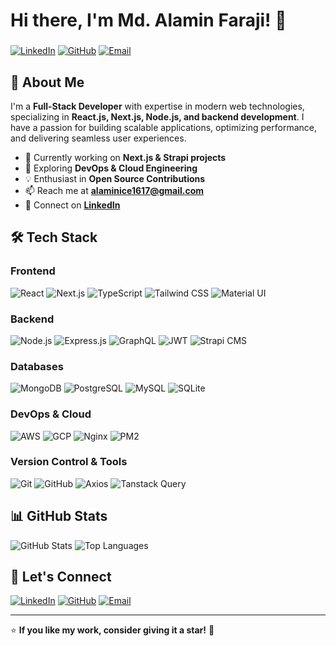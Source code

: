 # Hi there, I'm Md. Alamin Faraji! 👋

###

[![LinkedIn](https://img.shields.io/badge/LinkedIn-0A66C2?style=for-the-badge&logo=linkedin&logoColor=white)](https://www.linkedin.com/in/md-alamin-faraji-a65b8b18a/)
[![GitHub](https://img.shields.io/badge/GitHub-181717?style=for-the-badge&logo=github&logoColor=white)](https://github.com/mdalaminfaraji/)
[![Email](https://img.shields.io/badge/Email-D14836?style=for-the-badge&logo=gmail&logoColor=white)](mailto:alaminice1617@gmail.com)

## 🚀 About Me
I'm a **Full-Stack Developer** with expertise in modern web technologies, specializing in **React.js, Next.js, Node.js, and backend development**. I have a passion for building scalable applications, optimizing performance, and delivering seamless user experiences.

- 🔭 Currently working on **Next.js & Strapi projects**
- 🌱 Exploring **DevOps & Cloud Engineering**
- 💡 Enthusiast in **Open Source Contributions**
- 📫 Reach me at **[alaminice1617@gmail.com](mailto:alaminice1617@gmail.com)**
- 💼 Connect on **[LinkedIn](https://www.linkedin.com/in/md-alamin-faraji-a65b8b18a/)**

## 🛠 Tech Stack

### **Frontend**
![React](https://img.shields.io/badge/React-61DAFB?style=for-the-badge&logo=react&logoColor=black)
![Next.js](https://img.shields.io/badge/Next.js-000000?style=for-the-badge&logo=next.js&logoColor=white)
![TypeScript](https://img.shields.io/badge/TypeScript-007ACC?style=for-the-badge&logo=typescript&logoColor=white)
![Tailwind CSS](https://img.shields.io/badge/TailwindCSS-38B2AC?style=for-the-badge&logo=tailwind-css&logoColor=white)
![Material UI](https://img.shields.io/badge/MUI-007FFF?style=for-the-badge&logo=mui&logoColor=white)

### **Backend**
![Node.js](https://img.shields.io/badge/Node.js-339933?style=for-the-badge&logo=node.js&logoColor=white)
![Express.js](https://img.shields.io/badge/Express.js-000000?style=for-the-badge&logo=express&logoColor=white)
![GraphQL](https://img.shields.io/badge/GraphQL-E10098?style=for-the-badge&logo=graphql&logoColor=white)
![JWT](https://img.shields.io/badge/JWT-000000?style=for-the-badge&logo=jsonwebtokens&logoColor=white)
![Strapi CMS](https://img.shields.io/badge/Strapi-CMS-007FFF?style=for-the-badge&logo=next.js&logoColor=white)

### **Databases**
![MongoDB](https://img.shields.io/badge/MongoDB-47A248?style=for-the-badge&logo=mongodb&logoColor=white)
![PostgreSQL](https://img.shields.io/badge/PostgreSQL-336791?style=for-the-badge&logo=postgresql&logoColor=white)
![MySQL](https://img.shields.io/badge/MySQL-4479A1?style=for-the-badge&logo=mysql&logoColor=white)
![SQLite](https://img.shields.io/badge/SQLite-003B57?style=for-the-badge&logo=sqlite&logoColor=white)

### **DevOps & Cloud**
![AWS](https://img.shields.io/badge/AWS-232F3E?style=for-the-badge&logo=amazon-aws&logoColor=white)
![GCP](https://img.shields.io/badge/GCP-4285F4?style=for-the-badge&logo=google-cloud&logoColor=white)
![Nginx](https://img.shields.io/badge/Nginx-009639?style=for-the-badge&logo=nginx&logoColor=white)
![PM2](https://img.shields.io/badge/PM2-2B037A?style=for-the-badge&logo=pm2&logoColor=white)

### **Version Control & Tools**
![Git](https://img.shields.io/badge/Git-F05032?style=for-the-badge&logo=git&logoColor=white)
![GitHub](https://img.shields.io/badge/GitHub-181717?style=for-the-badge&logo=github&logoColor=white)
![Axios](https://img.shields.io/badge/Axios-5A29E4?style=for-the-badge&logo=axios&logoColor=white)
![Tanstack Query](https://img.shields.io/badge/Tanstack_Query-FF4154?style=for-the-badge&logo=react-query&logoColor=white)

## 📊 GitHub Stats

![GitHub Stats](https://github-readme-stats-two-cyan-64.vercel.app/api?username=mdalaminfaraji&show_icons=true&theme=radical)
![Top Languages](https://github-readme-stats-two-cyan-64.vercel.app/api/top-langs/?username=mdalaminfaraji&layout=compact&theme=radical)


## 🤝 Let's Connect

[![LinkedIn](https://img.shields.io/badge/LinkedIn-0A66C2?style=for-the-badge&logo=linkedin&logoColor=white)](https://www.linkedin.com/in/md-alamin-faraji-a65b8b18a/)
[![GitHub](https://img.shields.io/badge/GitHub-181717?style=for-the-badge&logo=github&logoColor=white)](https://github.com/mdalaminfaraji/)
[![Email](https://img.shields.io/badge/Email-D14836?style=for-the-badge&logo=gmail&logoColor=white)](mailto:alaminice1617@gmail.com)

---
⭐ **If you like my work, consider giving it a star!** 🚀
